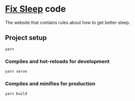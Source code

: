 # [Fix Sleep](https://fixsleep.link) code

The website that contains rules about how to get better sleep.

## Project setup

```
yarn
```

### Compiles and hot-reloads for development

```
yarn serve
```

### Compiles and minifies for production

```
yarn build
```
